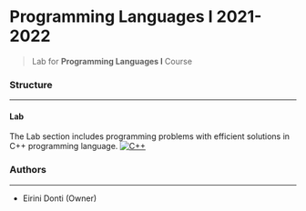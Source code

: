 # Programming Languages I 2021-2022
> Lab for **Programming Languages I** Course

### Structure
---

#### Lab

The Lab section includes programming problems with efficient solutions in C++ programming language. [![C++](https://img.shields.io/badge/-C++-00599C?logo=c%2B%2B&logoColor=white)](https://www.cplusplus.com/)  <!-- [![SML](https://img.shields.io/badge/-SML-C8151D?logo=sml&logoColor=white)](https://sml-family.org/) -->

### Authors
---

- Eirini Donti (Owner)

<!-- ### License
--- -->
